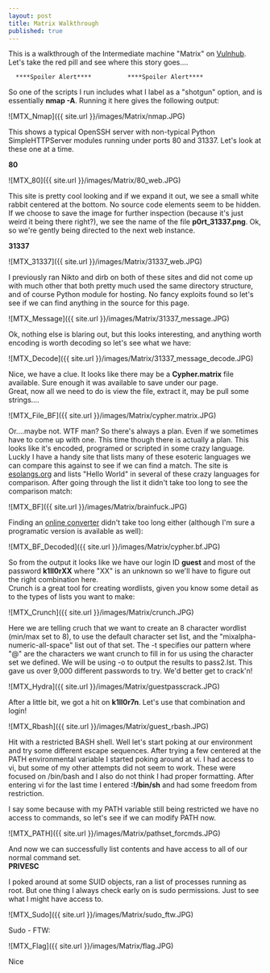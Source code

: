 ```yaml
---
layout: post
title: Matrix Walkthrough
published: true
---
```


This is a walkthrough of the Intermediate machine "Matrix" on [Vulnhub](https://www.vulnhub.com/entry/matrix-1,259/). Let's take the red pill and see where this story goes....


 
      ****Spoiler Alert****          ****Spoiler Alert****



So one of the scripts I run includes what I label as a "shotgun" option, and is essentially __nmap -A__. Running it here gives the following output:  

![MTX_Nmap]({{ site.url }}/images/Matrix/nmap.JPG) 

This shows a typical OpenSSH server with non-typical Python SimpleHTTPServer modules running under ports 80 and 31337. Let's look at these one at a time.

****80**** 

![MTX_80]({{ site.url }}/images/Matrix/80_web.JPG) 

This site is pretty cool looking and if we expand it out, we see a small white rabbit centered at the bottom. No source code elements seem to be hidden. If we choose to save the image for further inspection (because it's just weird it being there right?), we see the name of the file __p0rt_31337.png__. Ok, so we're gently being directed to the next web instance. 

****31337****

![MTX_31337]({{ site.url }}/images/Matrix/31337_web.JPG) 

I previously ran Nikto and dirb on both of these sites and did not come up with much other that both pretty much used the same directory structure, and of course Python module for hosting. No fancy exploits found so let's see if we can find anything in the source for this page.


![MTX_Message]({{ site.url }}/images/Matrix/31337_message.JPG) 

Ok, nothing else is blaring out, but this looks interesting, and anything worth encoding is worth decoding so let's see what we have:

![MTX_Decode]({{ site.url }}/images/Matrix/31337_message_decode.JPG) 

Nice, we have a clue. It looks like there may be a __Cypher.matrix__ file available. Sure enough it was available to save under our page.  
Great, now all we need to do is view the file, extract it, may be pull some strings....  

![MTX_File_BF]({{ site.url }}/images/Matrix/cypher.matrix.JPG)  

Or....maybe not. WTF man? So there's always a plan. Even if we sometimes have to come up with one. This time though there is actually a plan. This looks like it's encoded, programed or scripted in some crazy language. Luckly I have a handy site that lists many of these esoteric languages we can compare this against to see if we can find a match. The site is [esolangs.org](https://esolangs.org/wiki/Hello_world_program_in_esoteric_languages) and lists "Hello World" in several of these crazy languages for comparison. After going through the list it didn't take too long to see the comparison match:  

![MTX_BF]({{ site.url }}/images/Matrix/brainfuck.JPG)   

Finding an [online converter](https://copy.sh/brainfuck/) didn't take too long either (although I'm sure a programatic version is available as well):  

![MTX_BF_Decoded]({{ site.url }}/images/Matrix/cypher.bf.JPG) 

So from the output it looks like we have our login ID __guest__ and most of the password __k1ll0rXX__ where "XX" is an unknown so we'll have to figure out the right combination here.  
Crunch is a great tool for creating wordlists, given you know some detail as to the types of lists you want to make:

![MTX_Crunch]({{ site.url }}/images/Matrix/crunch.JPG)  

Here we are telling cruch that we want to create an 8 character wordlist (min/max set to 8), to use the default character set list, and the "mixalpha-numeric-all-space" list out of that set. The -t specifies our pattern where "@" are the characters we want crunch to fill in for us using the character set we defined. We will be using -o to output the results to pass2.lst. This gave us over 9,000 different passwords to try. We'd better get to crack'n!  

![MTX_Hydra]({{ site.url }}/images/Matrix/guestpasscrack.JPG)  

After a little bit, we got a hit on __k1ll0r7n__. Let's use that combination and login!

![MTX_Rbash]({{ site.url }}/images/Matrix/guest_rbash.JPG)  

Hit with a restricted BASH shell. Well let's start poking at our environment and try some different escape sequences. After trying a few centered at the PATH environmental variable I started poking around at vi. I had access to vi, but some of my other attempts did not seem to work. These were focused on /bin/bash and I also do not think I had proper formatting. After entering vi for the last time I entered __:!/bin/sh__ and had some freedom from restriction.  

I say some because with my PATH variable still being restricted we have no access to commands, so let's see if we can modify PATH now.  

![MTX_PATH]({{ site.url }}/images/Matrix/pathset_forcmds.JPG)  

And now we can successfully list contents and have access to all of our normal command set.  
****PRIVESC**** 

I poked around at some SUID objects, ran a list of processes running as root. But one thing I always check early on is sudo permissions. Just to see what I might have access to.  

![MTX_Sudo]({{ site.url }}/images/Matrix/sudo_ftw.JPG)  

Sudo - FTW:  

![MTX_Flag]({{ site.url }}/images/Matrix/flag.JPG)  

Nice 








